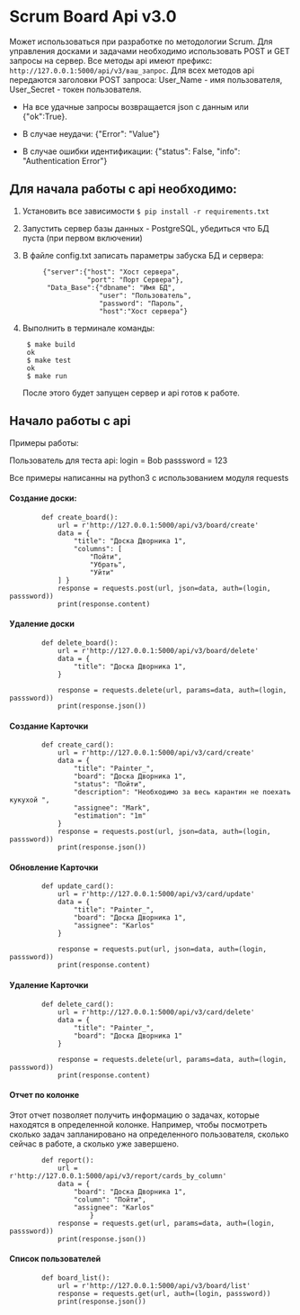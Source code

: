 # Scrum Board Api v3.0

Может использоваться при разработке по методологии Scrum. Для управления досками и задачами необходимо использовать POST и GET запросы на сервер. Все методы api имеют префикс: `http://127.0.0.1:5000/api/v3/ваш_запрос`. 
Для всех методов api передаются заголовки POST запроса: User_Name - имя пользователя, User_Secret - токен пользователя.

* На все удачные запросы возвращается json c данным или {"ok":True}. 

* В случае неудачи: {"Error": "Value"} 
* В случае ошибки идентификации: {"status": False, "info": "Authentication Error"}

## Для начала работы с api необходимо:

1. Установить все зависимости 
`$ pip install -r requirements.txt`
2. Запустить сервер базы данных - PostgreSQL, убедиться что БД пуста (при первом включении)
3. В файле config.txt записать параметры забуска БД и сервера:

		    {"server":{"host": "Хост сервера", 
                       "port": "Порт Сервера"}, 
             "Data_Base":{"dbname": "Имя БД", 
                   	 	  "user": "Пользователь", 
                     	  "password": "Пароль", 
                    	  "host":"Хост сервера"}
4. Выполнить в терминале команды: 

		$ make build
		ok
		$ make test
		ok
		$ make run
	После этого будет запущен сервер и api готов к работе.
	
## Начало работы с api
Примеры работы:

Пользователь для теста api:
login = Bob
passsword = 123

Все примеры написанны на python3 c использованием модуля requests

#### Создание доски:

            def create_board():
                url = r'http://127.0.0.1:5000/api/v3/board/create'
                data = {
                    "title": "Доска Дворника 1",
                    "columns": [
                        "Пойти",
                        "Убрать",
                        "Уйти"
                ] }
                response = requests.post(url, json=data, auth=(login, passsword))
                print(response.content)

#### Удаление доски

            def delete_board():
                url = r'http://127.0.0.1:5000/api/v3/board/delete'
                data = {
                    "title": "Доска Дворника 1",
                }

                response = requests.delete(url, params=data, auth=(login, passsword))
                print(response.json())

#### Создание Карточки

            def create_card():
                url = r'http://127.0.0.1:5000/api/v3/card/create'
                data = {
                    "title": "Painter_",
                    "board": "Доска Дворника 1",
                    "status": "Пойти",
                    "description": "Необходимо за весь карантин не поехать кукухой ",
                    "assignee": "Mark",
                    "estimation": "1m"
                }
                response = requests.post(url, json=data, auth=(login, passsword))
                print(response.json())

#### Обновление Карточки

            def update_card():
                url = r'http://127.0.0.1:5000/api/v3/card/update'
                data = {
                    "title": "Painter_",
                    "board": "Доска Дворника 1",
                    "assignee": "Karlos"
                }

                response = requests.put(url, json=data, auth=(login, passsword))
                print(response.content)

#### Удаление Карточки

            def delete_card():
                url = r'http://127.0.0.1:5000/api/v3/card/delete'
                data = {
                    "title": "Painter_",
                    "board": "Доска Дворника 1"
                }

                response = requests.delete(url, params=data, auth=(login, passsword))
                print(response.content)

#### Отчет по колонке
Этот отчет позволяет получить информацию о задачах, которые находятся в определенной колонке. Например, чтобы посмотреть сколько задач запланировано на определенного пользователя, сколько сейчас в работе, а сколько уже завершено.

            def report():
                url = r'http://127.0.0.1:5000/api/v3/report/cards_by_column'
                data = {
                    "board": "Доска Дворника 1",
                    "column": "Пойти",
                    "assignee": "Karlos"
            		    }
                response = requests.get(url, params=data, auth=(login, passsword))
                print(response.json())

#### Список пользователей
            def board_list():
                url = r'http://127.0.0.1:5000/api/v3/board/list'
                response = requests.get(url, auth=(login, passsword))
                print(response.json())
